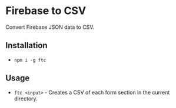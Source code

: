 # Firebase to CSV

Convert Firebase JSON data to CSV.

## Installation

- `npm i -g ftc`

## Usage

- `ftc <input>` - Creates a CSV of each form section in the current directory.
